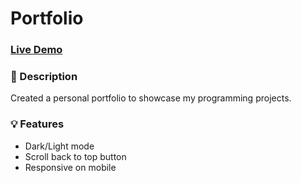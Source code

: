 # Portfolio

### [Live Demo](https://sultanbadri.github.io/portfolio/)

### 📝 Description
Created a personal portfolio to showcase my programming projects.

### 💡 Features
* Dark/Light mode
* Scroll back to top button
* Responsive on mobile

